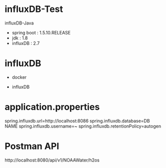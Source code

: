 # influxDB-Test
influxDB-Java 


 - spring boot : 1.5.10.RELEASE
 - jdk : 1.8 
 - influxDB : 2.7


# influxDB 
- docker 

- influxDB 

# application.properties 

spring.influxdb.url=http://localhost:8086
spring.influxdb.database=DB NAME
spring.influxdb.username=~
spring.influxdb.retentionPolicy=autogen

# Postman API

http://localhost:8080/api/v1/NOAAWater/h2os
